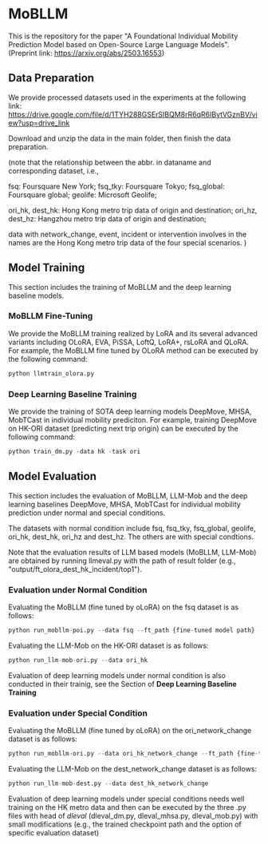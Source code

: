 # MoBLLM

This is the repository for the paper "A Foundational Individual Mobility Prediction Model based on Open-Source Large Language Models".
(Preprint link: https://arxiv.org/abs/2503.16553)

## Data Preparation
We provide processed datasets used in the experiments at the following link: 
https://drive.google.com/file/d/1TYH288GSErSIBQM8rR6qR6IBytVGznBV/view?usp=drive_link

Download and unzip the data in the main folder, then finish the data preparation.

(note that the relationship between the abbr. in dataname and corresponding dataset, i.e.,

fsq: Foursquare New York; fsq_tky: Foursquare Tokyo; fsq_global: Foursquare global; geolife: Microsoft Geolife;

ori_hk, dest_hk: Hong Kong metro trip data of origin and destination; ori_hz, dest_hz: Hangzhou metro trip data of origin and destination;

data with network_change, event, incident or intervention involves in the names are the Hong Kong metro trip data of the four special scenarios.
)

## Model Training
This section includes the training of MoBLLM and the deep learning baseline models.
### MoBLLM Fine-Tuning
We provide the MoBLLM training realized by LoRA and its several advanced variants including OLoRA, EVA, PiSSA, LoftQ, LoRA+, rsLoRA and QLoRA.
For example, the MoBLLM fine tuned by OLoRA method can be executed by the following command:
```python
python llmtrain_olora.py
```

### Deep Learning Baseline Training
We provide the training of SOTA deep learning models DeepMove, MHSA, MobTCast in individual mobility prediciton. 
For example, training DeepMove on HK-ORI dataset (predicting next trip origin) can be executed by the following command:
```python
python train_dm.py -data hk -task ori
```

## Model Evaluation
This section includes the evaluation of MoBLLM, LLM-Mob and the deep learning baselines DeepMove, MHSA, MobTCast for individual mobility prediction under normal and special conditions.

The datasets with normal condition include fsq, fsq_tky, fsq_global, geolife, ori_hk, dest_hk, ori_hz and dest_hz. The others are with special condtions.

Note that the evaluation results of LLM based models (MoBLLM, LLM-Mob) are obtained by running llmeval.py with the path of result folder (e.g., "output/ft_olora_dest_hk_incident/top1").

### Evaluation under Normal Condition
Evaluating the MoBLLM (fine tuned by oLoRA) on the fsq dataset is as follows:
```python
python run_mobllm-poi.py --data fsq --ft_path {fine-tuned model path} --ft_name olora
```

Evaluating the LLM-Mob on the HK-ORI dataset is as follows:
```python
python run_llm-mob-ori.py --data ori_hk
```

Evaluation of deep learning models under normal condition is also conducted in their trainig, see the Section of **Deep Learning Baseline Training**

### Evaluation under Special Condition
Evaluating the MoBLLM (fine tuned by oLoRA) on the ori_network_change dataset is as follows:
```python
python run_mobllm-ori.py --data ori_hk_network_change --ft_path {fine-tuned model path} --ft_name olora
```

Evaluating the LLM-Mob on the dest_network_change dataset is as follows:
```python
python run_llm-mob-dest.py --data dest_hk_network_change
```

Evaluation of deep learning models under special conditions needs well training on the HK metro data and then can be executed by the three .py files with head of _dleval_ (dleval_dm.py, dleval_mhsa.py, dleval_mob.py) 
with small modifications (e.g., the trained checkpoint path and the option of specific evaluation dataset)






